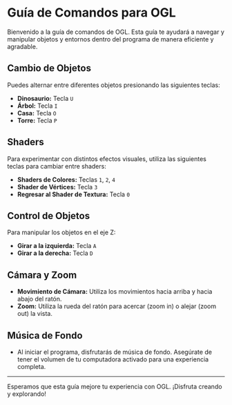 # Guía de Comandos para OGL

Bienvenido a la guía de comandos de OGL. Esta guía te ayudará a navegar y manipular objetos y entornos dentro del programa de manera eficiente y agradable.

## Cambio de Objetos
Puedes alternar entre diferentes objetos presionando las siguientes teclas:

- **Dinosaurio:** Tecla `U`
- **Árbol:** Tecla `I`
- **Casa:** Tecla `O`
- **Torre:** Tecla `P`

## Shaders
Para experimentar con distintos efectos visuales, utiliza las siguientes teclas para cambiar entre shaders:

- **Shaders de Colores:** Teclas `1`, `2`, `4`
- **Shader de Vértices:** Tecla `3`
- **Regresar al Shader de Textura:** Tecla `0`

## Control de Objetos
Para manipular los objetos en el eje Z:

- **Girar a la izquierda:** Tecla `A`
- **Girar a la derecha:** Tecla `D`

## Cámara y Zoom
- **Movimiento de Cámara:** Utiliza los movimientos hacia arriba y hacia abajo del ratón.
- **Zoom:** Utiliza la rueda del ratón para acercar (zoom in) o alejar (zoom out) la vista.

## Música de Fondo
- Al iniciar el programa, disfrutarás de música de fondo. Asegúrate de tener el volumen de tu computadora activado para una experiencia completa.

---

Esperamos que esta guía mejore tu experiencia con OGL. ¡Disfruta creando y explorando!
